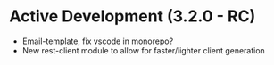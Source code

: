 Active Development (3.2.0 - RC)
=====================================
* Email-template, fix vscode in monorepo?
* New rest-client module to allow for faster/lighter client generation